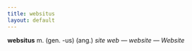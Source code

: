 ```yaml
---
title: websitus
layout: default
---
```


**websitus** m. (gen. -us) (ang.) *site web — website — Website*
